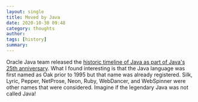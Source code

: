 ```yaml
---
layout: single 
title: Moved by Java 
date: 2020-10-30 09:48
category: thoughts
author: 
tags: [history]
summary: 
---
```


Oracle Java team released the [historic timeline of Java as part of Java's 25th anniversary](https://www.oracle.com/java/moved-by-java/timeline/). 
What I found interesting is that the Java language was first named as Oak prior to 1995 but that name was already registered.
Silk, Lyric, Pepper, NetProse, Neon, Ruby, WebDancer, and WebSpinner were other names that were considered.
Imagine if the legendary Java was not called Java!

